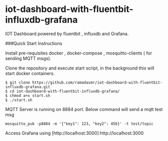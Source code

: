 # iot-dashboard-with-fluentbit-influxdb-grafana
IOT Dashboard powered by fluentbit , influxdb and Grafana.

###Quick Start Instructions

Install pre-requisites docker , docker-compose , mosquitto-clients ( for sending MQTT msgs).

Clone the repository and execute start script, in the background this will start docker containers.

```
$ git clone https://github.com/ramadasmr/iot-dashboard-with-fluentbit-influxdb-grafana.git
$ cd iot-dashboard-with-fluentbit-influxdb-grafana/
$ chmod a+x start.sh
$ ./start.sh
```

MQTT Server is running on 8884 port. Below command will send a mqtt test msg

```
mosquitto_pub -p8884 -m '{"key1": 123, "key2": 456}' -t test/topic
```

Access Grafana using [http://localhost:3000]:http://localhost:3000
